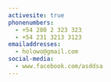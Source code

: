 ```yaml
---
activesite: true
phonenumbers:
  - +54 280 2 323 323
  - +54 231 3213 3123
emailaddresses:
  - holowo@gmail.com
social-media:
  - www.facebook.com/asddsa
---
```

